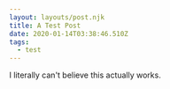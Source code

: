 ```yaml
---
layout: layouts/post.njk
title: A Test Post
date: 2020-01-14T03:38:46.510Z
tags:
  - test
---
```

I literally can't believe this actually works.

